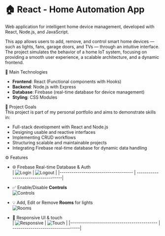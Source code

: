 # 🏠 React - Home Automation App

Web application for intelligent home device management, developed with React, Node.js, and JavaScript.

This app allows users to add, remove, and control smart home devices — such as lights, fans, garage doors, and TVs — through an intuitive interface.
The project simulates the behavior of a home IoT system, focusing on providing a smooth user experience, a scalable architecture, and a dynamic frontend.

    
🚀 Main Technologies   
- **Frontend**: React (Functional components with Hooks)
- **Backend**: Node.js with Express
- **Database**: Firebase (real-time database for device management)
- **Styling**: CSS Modules  

   
🎯 Project Goals   
This project is part of my personal portfolio and aims to demonstrate skills in:

- Full-stack development with React and Node.js
- Designing usable and reactive interfaces
- Implementing CRUD workflows
- Structuring scalable and maintainable projects
- Integrating Firebase real-time database for dynamic data handling   

    
⚙️ Features   
- 🌐 Firebase Real-time Database & Auth   
    | ![Login](public/assets/login.gif)    | ![Logout](public/assets/logout.gif) |
    |------------------------------------- | ------------------------------------|

- ✅ Enable/Disable **Controls**   
    ![Controls](public/assets/controls.gif)

- 💡  Add, Edit or Remove **Rooms** for lights   
    ![Rooms](public/assets/rooms.gif)

- 📱  Responsive UI & touch   
    | ![Responsive](public/assets/responsive.gif) | ![Touch](public/assets/touch.gif) |
    |-------------------------------------------- | ----------------------------------|

